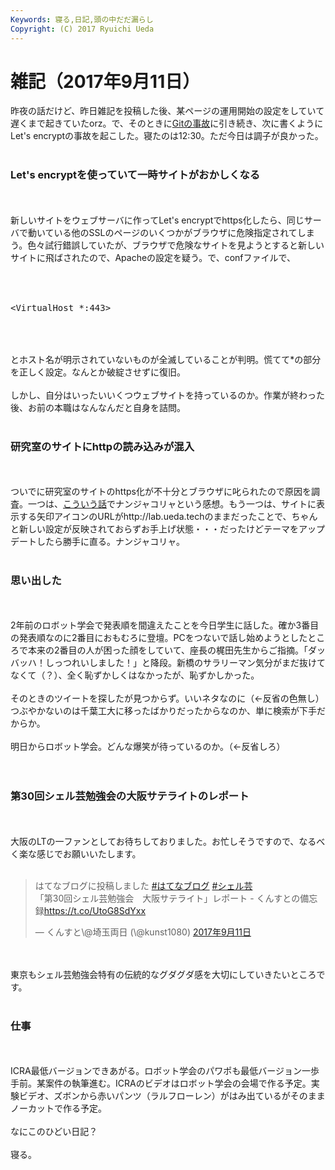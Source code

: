 ```yaml
---
Keywords: 寝る,日記,頭の中だだ漏らし
Copyright: (C) 2017 Ryuichi Ueda
---
```


# 雑記（2017年9月11日）
昨夜の話だけど、昨日雑記を投稿した後、某ページの運用開始の設定をしていて遅くまで起きていたorz。で、そのときに<a href="https://blog.ueda.tech/?p=10351">Gitの事故</a>に引き続き、次に書くようにLet's encryptの事故を起こした。寝たのは12:30。ただ今日は調子が良かった。<br />
<br />
<h3>Let's encryptを使っていて一時サイトがおかしくなる</h3><br />
<br />
新しいサイトをウェブサーバに作ってLet's encryptでhttps化したら、同じサーバで動いている他のSSLのページのいくつかがブラウザに危険指定されてしまう。色々試行錯誤していたが、ブラウザで危険なサイトを見ようとすると新しいサイトに飛ばされたので、Apacheの設定を疑う。で、confファイルで、<br />
<br />
<pre><br />
&lt;VirtualHost *:443&gt;<br />
</pre><br />
<br />
とホスト名が明示されていないものが全滅していることが判明。慌てて*の部分を正しく設定。なんとか破綻させずに復旧。<br />
<br />
しかし、自分はいったいいくつウェブサイトを持っているのか。作業が終わった後、お前の本職はなんなんだと自身を詰問。<br />
<br />
<h3>研究室のサイトにhttpの読み込みが混入</h3><br />
<br />
ついでに研究室のサイトのhttps化が不十分とブラウザに叱られたので原因を調査。一つは、<a href="http://xn--lcki7of.jp/848/">こういう話</a>でナンジャコリャという感想。もう一つは、サイトに表示する矢印アイコンのURLがhttp://lab.ueda.techのままだったことで、ちゃんと新しい設定が反映されておらずお手上げ状態・・・だったけどテーマをアップデートしたら勝手に直る。ナンジャコリャ。<br />
<br />
<h3>思い出した</h3><br />
<br />
2年前のロボット学会で発表順を間違えたことを今日学生に話した。確か3番目の発表順なのに2番目におもむろに登壇。PCをつないで話し始めようとしたところで本来の2番目の人が困った顔をしていて、座長の梶田先生からご指摘。「ダッバッハ！しっつれいしました！」と降段。新橋のサラリーマン気分がまだ抜けてなくて（？）、全く恥ずかしくはなかったが、恥ずかしかった。<br />
<br />
そのときのツイートを探したが見つからず。いいネタなのに（←反省の色無し）つぶやかないのは千葉工大に移ったばかりだったからなのか、単に検索が下手だからか。<br />
<br />
明日からロボット学会。どんな爆笑が待っているのか。（←反省しろ）<br />
<br />
<br />
<h3>第30回シェル芸勉強会の大阪サテライトのレポート</h3><br />
<br />
大阪のLTの一ファンとしてお待ちしておりました。お忙しそうですので、なるべく楽な感じでお願いいたします。<br />
<br />
<blockquote class="twitter-tweet" data-lang="ja"><p lang="ja" dir="ltr">はてなブログに投稿しました <a href="https://twitter.com/hashtag/%E3%81%AF%E3%81%A6%E3%81%AA%E3%83%96%E3%83%AD%E3%82%B0?src=hash">#はてなブログ</a> <a href="https://twitter.com/hashtag/%E3%82%B7%E3%82%A7%E3%83%AB%E8%8A%B8?src=hash">#シェル芸</a><br>「第30回シェル芸勉強会　大阪サテライト」レポート - くんすとの備忘録<a href="https://t.co/UtoG8SdYxx">https://t.co/UtoG8SdYxx</a></p>&mdash; くんすと\@埼玉両日 (\@kunst1080) <a href="https://twitter.com/kunst1080/status/907240151222444032">2017年9月11日</a></blockquote> <script async src="//platform.twitter.com/widgets.js" charset="utf-8"></script><br />
<br />
東京もシェル芸勉強会特有の伝統的なグダグダ感を大切にしていきたいところです。<br />
<br />
<h3>仕事</h3><br />
<br />
ICRA最低バージョンできあがる。ロボット学会のパワポも最低バージョン一歩手前。某案件の執筆進む。ICRAのビデオはロボット学会の会場で作る予定。実験ビデオ、ズボンから赤いパンツ（ラルフローレン）がはみ出ているがそのままノーカットで作る予定。<br />
<br />
なにこのひどい日記？<br />
<br />
寝る。<br />

